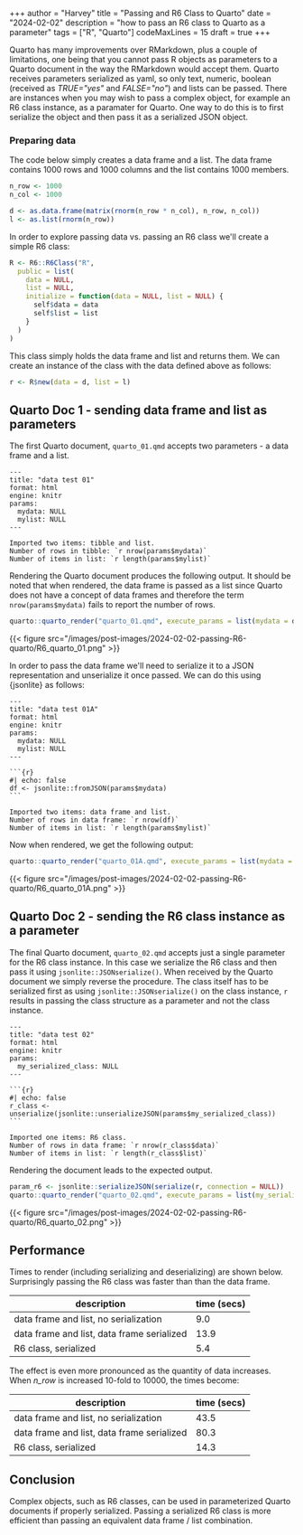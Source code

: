 +++
author = "Harvey"
title = "Passing and R6 Class to Quarto"
date = "2024-02-02"
description = "how to pass an R6 class to Quarto as a parameter"
tags = ["R", "Quarto"]
codeMaxLines = 15
draft = true
+++

Quarto has many improvements over RMarkdown, plus a couple of limitations, one being that you cannot pass R objects as parameters to a Quarto document in the way the RMarkdown would accept them.  Quarto receives parameters serialized as yaml, so only text, numeric, boolean (received as *TRUE="yes"* and *FALSE="no"*) and lists can be passed.  There are instances when you may wish to pass a complex object, for example an R6 class instance, as a paramater for Quarto.  One way to do this is to first serialize the object and then pass it as a serialized JSON object.

### Preparing data

The code below simply creates a data frame and a list.  The data frame contains 1000 rows and 1000 columns and the list contains 1000 members.

```r
n_row <- 1000
n_col <- 1000

d <- as.data.frame(matrix(rnorm(n_row * n_col), n_row, n_col))
l <- as.list(rnorm(n_row))
```

In order to explore passing data vs. passing an R6 class we'll create a simple R6 class:

```r
R <- R6::R6Class("R",
  public = list(
    data = NULL,
    list = NULL,
    initialize = function(data = NULL, list = NULL) {
      self$data = data
      self$list = list
    }
  )
)
```

This class simply holds the data frame and list and returns them.  We can create an instance of the class with the data defined above as follows:

```r
r <- R$new(data = d, list = l)
```

## Quarto Doc 1 - sending data frame and list as parameters

The first Quarto document, `quarto_01.qmd` accepts two parameters - a data frame and a list.

~~~quarto
---
title: "data test 01"
format: html
engine: knitr
params:
  mydata: NULL
  mylist: NULL
---

Imported two items: tibble and list.  
Number of rows in tibble: `r nrow(params$mydata)`  
Number of items in list: `r length(params$mylist)`
~~~

Rendering the Quarto document produces the following output.  It should be noted that when rendered, the data frame is passed as a list since Quarto does not have a concept of data frames and therefore the term `nrow(params$mydata)` fails to report the number of rows.

```r
quarto::quarto_render("quarto_01.qmd", execute_params = list(mydata = d, mylist = l))
```

{{< figure src="/images/post-images/2024-02-02-passing-R6-quarto/R6_quarto_01.png" >}}

In order to pass the data frame we'll need to serialize it to a JSON representation and unserialize it once passed.  We can do this using {jsonlite} as follows:

~~~quarto
---
title: "data test 01A"
format: html
engine: knitr
params:
  mydata: NULL
  mylist: NULL
---

```{r}
#| echo: false
df <- jsonlite::fromJSON(params$mydata)
```

Imported two items: data frame and list.  
Number of rows in data frame: `r nrow(df)`  
Number of items in list: `r length(params$mylist)`
~~~

Now when rendered, we get the following output:

```r
quarto::quarto_render("quarto_01A.qmd", execute_params = list(mydata = jsonlite::toJSON(d), mylist = l))
```

{{< figure src="/images/post-images/2024-02-02-passing-R6-quarto/R6_quarto_01A.png" >}}

## Quarto Doc 2 - sending the R6 class instance as a parameter

The final Quarto document, `quarto_02.qmd` accepts just a single parameter for the R6 class instance.  In this case we serialize the R6 class and then pass it using `jsonlite::JSONserialize()`.  When received by the Quarto document we simply reverse the procedure.  The class itself has to be serialized first as using `jsonlite::JSONserialize()` on the class instance, `r` results in passing the class structure as a parameter and not the class instance.

~~~quarto
---
title: "data test 02"
format: html
engine: knitr
params:
  my_serialized_class: NULL
---

```{r}
#| echo: false
r_class <- unserialize(jsonlite::unserializeJSON(params$my_serialized_class))
```

Imported one items: R6 class.  
Number of rows in data frame: `r nrow(r_class$data)`  
Number of items in list: `r length(r_class$list)`
~~~

Rendering the document leads to the expected output.

```r
param_r6 <- jsonlite::serializeJSON(serialize(r, connection = NULL))
quarto::quarto_render("quarto_02.qmd", execute_params = list(my_serialized_class = param_r6))
```

{{< figure src="/images/post-images/2024-02-02-passing-R6-quarto/R6_quarto_02.png" >}}


## Performance

Times to render (including serializing and deserializing) are shown below.  Surprisingly passing the R6 class was faster than than the data frame.

| description | time (secs) |
|--|--|
| data frame and list, no serialization |  9.0 |
| data frame and list, data frame serialized | 13.9 |
| R6 class, serialized | 5.4 |

The effect is even more pronounced as the quantity of data increases.  When *n_row* is increased 10-fold to 10000, the times become:

| description | time (secs) |
|--|--|
| data frame and list, no serialization |  43.5 |
| data frame and list, data frame serialized | 80.3 |
| R6 class, serialized | 14.3 |

## Conclusion

Complex objects, such as R6 classes, can be used in parameterized Quarto documents if properly serialized.  Passing a serialized R6 class is more efficient than passing an equivalent data frame / list combination.
